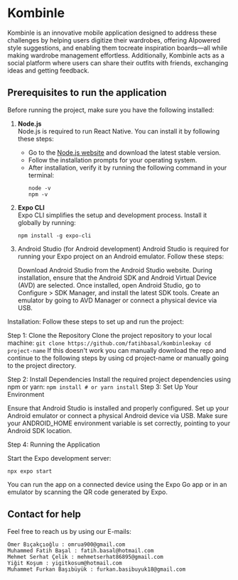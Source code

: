# Kombinle

Kombinle is an innovative mobile application designed to address these challenges by helping users digitize their wardrobes,
offering AIpowered style suggestions, and enabling them tocreate inspiration boards—all while making wardrobe management effortless.
Additionally, Kombinle acts as a social platform where users can share their outfits with friends, exchanging
ideas and getting feedback. 



## Prerequisites to run the application

Before running the project, make sure you have the following installed:

1. **Node.js**  
   Node.js is required to run React Native. You can install it by following these steps:
   
   - Go to the [Node.js website](https://nodejs.org/) and download the latest stable version.
   - Follow the installation prompts for your operating system.
   - After installation, verify it by running the following command in your terminal:
       ```
       node -v
       npm -v
       ```

2. **Expo CLI**  
   Expo CLI simplifies the setup and development process. Install it globally by running:
   ```
   npm install -g expo-cli
   ```
   
3. Android Studio (for Android development)
    Android Studio is required for running your Expo project on an Android emulator. Follow these steps:
    
      Download Android Studio from the Android Studio website.
      During installation, ensure that the Android SDK and Android Virtual Device (AVD) are selected.
      Once installed, open Android Studio, go to Configure > SDK Manager, and install the latest SDK tools.
      Create an emulator by going to AVD Manager or connect a physical device via USB.
   
Installation:
Follow these steps to set up and run the project:

Step 1: Clone the Repository
  Clone the project repository to your local machine:
    ```
    git clone https://github.com/fatihbasal/kombinleokay
    cd project-name
    ```
  If this doesn't work you can manually download the repo and continue to the following steps by using cd project-name or manually going to the project directory.
    
Step 2: Install Dependencies
  Install the required project dependencies using npm or yarn:
    ```
    npm install
    # or
    yarn install
    ```
Step 3: Set Up Your Environment

  
  Ensure that Android Studio is installed and properly configured.
  Set up your Android emulator or connect a physical Android device via USB.
  Make sure your ANDROID_HOME environment variable is set correctly, pointing to your Android SDK location.
  
Step 4: Running the Application

  Start the Expo development server:
  
    npx expo start
    
You can run the app on a connected device using the Expo Go app or in an emulator by scanning the QR code generated by Expo.


## Contact for help
  Feel free to reach us by using our E-mails:
  
    Ömer Bıçakçıoğlu : omrua900@gmail.com
    Muhammed Fatih Başal : fatih.basal@hotmail.com
    Mehmet Serhat Çelik : mehmetserhat86895@gmail.com
    Yiğit Koşum : yigitkosum@hotmail.com
    Muhammet Furkan Başıbüyük : furkan.basibuyuk18@gmail.com
   
    
